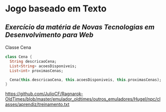 # Jogo baseado em Texto

## _Exercício da matéria de Novas Tecnologias em Desenvolvimento para Web_

Classe Cena　

```dart
class Cena {
  String descricaoCena;
  List<String> acoesDisponiveis;
  List<int> proximasCenas;

  Cena(this.descricaoCena, this.acoesDisponiveis, this.proximasCenas);
}
```

https://github.com/JulioCF/Ragnarok-OldTimes/blob/master/emulador_oldtimes/outros_emuladores/Hugel/npc/classes/aprendiz/treinamento.txt

